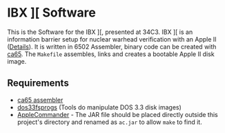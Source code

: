 # IBX ]\[ Software

This is the Software for the IBX ]\[, presented at 34C3. IBX ]\[ is an information barrier setup for nuclear warhead verification with an Apple II ([Details](http://www.vintageverification.org)). It is written in 6502 Assembler, binary code can be created with [ca65](http://www.cc65.org). 
The `Makefile` assembles, links and creates a bootable Apple II disk image. 

## Requirements 
* [ca65 assembler](http://www.cc65.org)
* [dos33fsprogs](https://github.com/deater/dos33fsprogs) (Tools do manipulate DOS 3.3 disk images)
* [AppleCommander](https://applecommander.github.io/) - The JAR file should be placed directly outside this project's directory and renamed as `ac.jar` to allow `make` to find it. 
